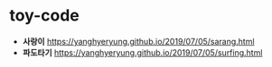 # toy-code

- **사랑이** https://yanghyeryung.github.io/2019/07/05/sarang.html
- **파도타기** https://yanghyeryung.github.io/2019/07/05/surfing.html